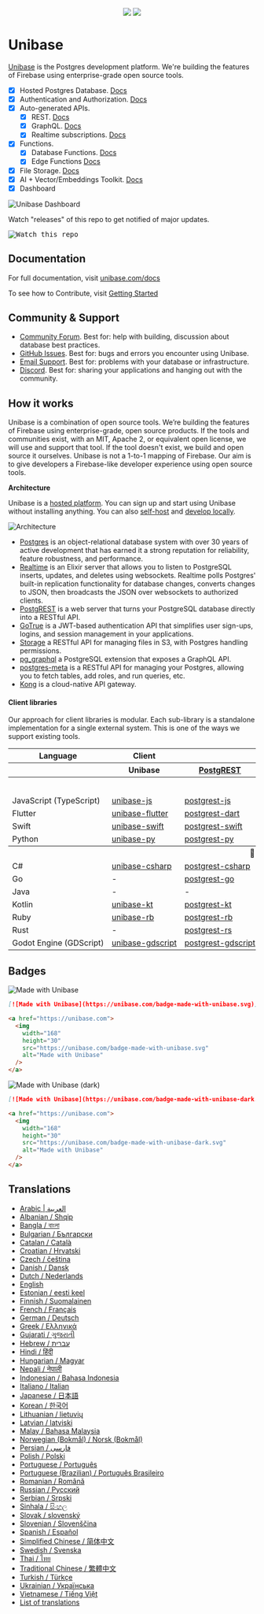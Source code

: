 <p align="center">
<img src="https://user-images.githubusercontent.com/8291514/213727234-cda046d6-28c6-491a-b284-b86c5cede25d.png#gh-light-mode-only">
<img src="https://user-images.githubusercontent.com/8291514/213727225-56186826-bee8-43b5-9b15-86e839d89393.png#gh-dark-mode-only">
</p>

# Unibase

[Unibase](https://unibase.com) is the Postgres development platform. We're building the features of Firebase using enterprise-grade open source tools.

- [x] Hosted Postgres Database. [Docs](https://unibase.com/docs/guides/database)
- [x] Authentication and Authorization. [Docs](https://unibase.com/docs/guides/auth)
- [x] Auto-generated APIs.
  - [x] REST. [Docs](https://unibase.com/docs/guides/api)
  - [x] GraphQL. [Docs](https://unibase.com/docs/guides/graphql)
  - [x] Realtime subscriptions. [Docs](https://unibase.com/docs/guides/realtime)
- [x] Functions.
  - [x] Database Functions. [Docs](https://unibase.com/docs/guides/database/functions)
  - [x] Edge Functions [Docs](https://unibase.com/docs/guides/functions)
- [x] File Storage. [Docs](https://unibase.com/docs/guides/storage)
- [x] AI + Vector/Embeddings Toolkit. [Docs](https://unibase.com/docs/guides/ai)
- [x] Dashboard

![Unibase Dashboard](https://raw.githubusercontent.com/unibase/unibase/master/apps/www/public/images/github/unibase-dashboard.png)

Watch "releases" of this repo to get notified of major updates.

<kbd><img src="https://raw.githubusercontent.com/unibase/unibase/d5f7f413ab356dc1a92075cb3cee4e40a957d5b1/web/static/watch-repo.gif" alt="Watch this repo"/></kbd>

## Documentation

For full documentation, visit [unibase.com/docs](https://unibase.com/docs)

To see how to Contribute, visit [Getting Started](./DEVELOPERS.md)

## Community & Support

- [Community Forum](https://github.com/unibase/unibase/discussions). Best for: help with building, discussion about database best practices.
- [GitHub Issues](https://github.com/unibase/unibase/issues). Best for: bugs and errors you encounter using Unibase.
- [Email Support](https://unibase.com/docs/support#business-support). Best for: problems with your database or infrastructure.
- [Discord](https://discord.unibase.com). Best for: sharing your applications and hanging out with the community.

## How it works

Unibase is a combination of open source tools. We’re building the features of Firebase using enterprise-grade, open source products. If the tools and communities exist, with an MIT, Apache 2, or equivalent open license, we will use and support that tool. If the tool doesn't exist, we build and open source it ourselves. Unibase is not a 1-to-1 mapping of Firebase. Our aim is to give developers a Firebase-like developer experience using open source tools.

**Architecture**

Unibase is a [hosted platform](https://unibase.com/dashboard). You can sign up and start using Unibase without installing anything.
You can also [self-host](https://unibase.com/docs/guides/hosting/overview) and [develop locally](https://unibase.com/docs/guides/local-development).

![Architecture](apps/docs/public/img/unibase-architecture.svg)

- [Postgres](https://www.postgresql.org/) is an object-relational database system with over 30 years of active development that has earned it a strong reputation for reliability, feature robustness, and performance.
- [Realtime](https://github.com/unibase/realtime) is an Elixir server that allows you to listen to PostgreSQL inserts, updates, and deletes using websockets. Realtime polls Postgres' built-in replication functionality for database changes, converts changes to JSON, then broadcasts the JSON over websockets to authorized clients.
- [PostgREST](http://postgrest.org/) is a web server that turns your PostgreSQL database directly into a RESTful API.
- [GoTrue](https://github.com/unibase/gotrue) is a JWT-based authentication API that simplifies user sign-ups, logins, and session management in your applications.
- [Storage](https://github.com/unibase/storage-api) a RESTful API for managing files in S3, with Postgres handling permissions.
- [pg_graphql](http://github.com/unibase/pg_graphql/) a PostgreSQL extension that exposes a GraphQL API.
- [postgres-meta](https://github.com/unibase/postgres-meta) is a RESTful API for managing your Postgres, allowing you to fetch tables, add roles, and run queries, etc.
- [Kong](https://github.com/Kong/kong) is a cloud-native API gateway.

#### Client libraries

Our approach for client libraries is modular. Each sub-library is a standalone implementation for a single external system. This is one of the ways we support existing tools.

<table style="table-layout:fixed; white-space: nowrap;">
  <tr>
    <th>Language</th>
    <th>Client</th>
    <th colspan="5">Feature-Clients (bundled in Unibase client)</th>
  </tr>
  <!-- notranslate -->
  <tr>
    <th></th>
    <th>Unibase</th>
    <th><a href="https://github.com/postgrest/postgrest" target="_blank" rel="noopener noreferrer">PostgREST</a></th>
    <th><a href="https://github.com/unibase/gotrue" target="_blank" rel="noopener noreferrer">GoTrue</a></th>
    <th><a href="https://github.com/unibase/realtime" target="_blank" rel="noopener noreferrer">Realtime</a></th>
    <th><a href="https://github.com/unibase/storage-api" target="_blank" rel="noopener noreferrer">Storage</a></th>
    <th>Functions</th>
  </tr>
  <!-- TEMPLATE FOR NEW ROW -->
  <!-- START ROW
  <tr>
    <td>lang</td>
    <td><a href="https://github.com/unibase-community/unibase-lang" target="_blank" rel="noopener noreferrer">unibase-lang</a></td>
    <td><a href="https://github.com/unibase-community/postgrest-lang" target="_blank" rel="noopener noreferrer">postgrest-lang</a></td>
    <td><a href="https://github.com/unibase-community/gotrue-lang" target="_blank" rel="noopener noreferrer">gotrue-lang</a></td>
    <td><a href="https://github.com/unibase-community/realtime-lang" target="_blank" rel="noopener noreferrer">realtime-lang</a></td>
    <td><a href="https://github.com/unibase-community/storage-lang" target="_blank" rel="noopener noreferrer">storage-lang</a></td>
  </tr>
  END ROW -->
  <!-- /notranslate -->
  <th colspan="7">⚡️ Official ⚡️</th>
  <!-- notranslate -->
  <tr>
    <td>JavaScript (TypeScript)</td>
    <td><a href="https://github.com/unibase/unibase-js" target="_blank" rel="noopener noreferrer">unibase-js</a></td>
    <td><a href="https://github.com/unibase/postgrest-js" target="_blank" rel="noopener noreferrer">postgrest-js</a></td>
    <td><a href="https://github.com/unibase/gotrue-js" target="_blank" rel="noopener noreferrer">gotrue-js</a></td>
    <td><a href="https://github.com/unibase/realtime-js" target="_blank" rel="noopener noreferrer">realtime-js</a></td>
    <td><a href="https://github.com/unibase/storage-js" target="_blank" rel="noopener noreferrer">storage-js</a></td>
    <td><a href="https://github.com/unibase/functions-js" target="_blank" rel="noopener noreferrer">functions-js</a></td>
  </tr>
    <tr>
    <td>Flutter</td>
    <td><a href="https://github.com/unibase/unibase-flutter" target="_blank" rel="noopener noreferrer">unibase-flutter</a></td>
    <td><a href="https://github.com/unibase/postgrest-dart" target="_blank" rel="noopener noreferrer">postgrest-dart</a></td>
    <td><a href="https://github.com/unibase/gotrue-dart" target="_blank" rel="noopener noreferrer">gotrue-dart</a></td>
    <td><a href="https://github.com/unibase/realtime-dart" target="_blank" rel="noopener noreferrer">realtime-dart</a></td>
    <td><a href="https://github.com/unibase/storage-dart" target="_blank" rel="noopener noreferrer">storage-dart</a></td>
    <td><a href="https://github.com/unibase/functions-dart" target="_blank" rel="noopener noreferrer">functions-dart</a></td>
  </tr>
  <tr>
    <td>Swift</td>
    <td><a href="https://github.com/unibase/unibase-swift" target="_blank" rel="noopener noreferrer">unibase-swift</a></td>
    <td><a href="https://github.com/unibase/unibase-swift/tree/main/Sources/PostgREST" target="_blank" rel="noopener noreferrer">postgrest-swift</a></td>
    <td><a href="https://github.com/unibase/unibase-swift/tree/main/Sources/Auth" target="_blank" rel="noopener noreferrer">auth-swift</a></td>
    <td><a href="https://github.com/unibase/unibase-swift/tree/main/Sources/Realtime" target="_blank" rel="noopener noreferrer">realtime-swift</a></td>
    <td><a href="https://github.com/unibase/unibase-swift/tree/main/Sources/Storage" target="_blank" rel="noopener noreferrer">storage-swift</a></td>
    <td><a href="https://github.com/unibase/unibase-swift/tree/main/Sources/Functions" target="_blank" rel="noopener noreferrer">functions-swift</a></td>
  </tr>
  <tr>
    <td>Python</td>
    <td><a href="https://github.com/unibase/unibase-py" target="_blank" rel="noopener noreferrer">unibase-py</a></td>
    <td><a href="https://github.com/unibase/postgrest-py" target="_blank" rel="noopener noreferrer">postgrest-py</a></td>
    <td><a href="https://github.com/unibase/gotrue-py" target="_blank" rel="noopener noreferrer">gotrue-py</a></td>
    <td><a href="https://github.com/unibase/realtime-py" target="_blank" rel="noopener noreferrer">realtime-py</a></td>
    <td><a href="https://github.com/unibase/storage-py" target="_blank" rel="noopener noreferrer">storage-py</a></td>
    <td><a href="https://github.com/unibase/functions-py" target="_blank" rel="noopener noreferrer">functions-py</a></td>
  </tr>
  <!-- /notranslate -->
  <th colspan="7">💚 Community 💚</th>
  <!-- notranslate -->
  <tr>
    <td>C#</td>
    <td><a href="https://github.com/unibase-community/unibase-csharp" target="_blank" rel="noopener noreferrer">unibase-csharp</a></td>
    <td><a href="https://github.com/unibase-community/postgrest-csharp" target="_blank" rel="noopener noreferrer">postgrest-csharp</a></td>
    <td><a href="https://github.com/unibase-community/gotrue-csharp" target="_blank" rel="noopener noreferrer">gotrue-csharp</a></td>
    <td><a href="https://github.com/unibase-community/realtime-csharp" target="_blank" rel="noopener noreferrer">realtime-csharp</a></td>
    <td><a href="https://github.com/unibase-community/storage-csharp" target="_blank" rel="noopener noreferrer">storage-csharp</a></td>
    <td><a href="https://github.com/unibase-community/functions-csharp" target="_blank" rel="noopener noreferrer">functions-csharp</a></td>
  </tr>
  <tr>
    <td>Go</td>
    <td>-</td>
    <td><a href="https://github.com/unibase-community/postgrest-go" target="_blank" rel="noopener noreferrer">postgrest-go</a></td>
    <td><a href="https://github.com/unibase-community/gotrue-go" target="_blank" rel="noopener noreferrer">gotrue-go</a></td>
    <td>-</td>
    <td><a href="https://github.com/unibase-community/storage-go" target="_blank" rel="noopener noreferrer">storage-go</a></td>
    <td><a href="https://github.com/unibase-community/functions-go" target="_blank" rel="noopener noreferrer">functions-go</a></td>
  </tr>
  <tr>
    <td>Java</td>
    <td>-</td>
    <td>-</td>
    <td><a href="https://github.com/unibase-community/gotrue-java" target="_blank" rel="noopener noreferrer">gotrue-java</a></td>
    <td>-</td>
    <td><a href="https://github.com/unibase-community/storage-java" target="_blank" rel="noopener noreferrer">storage-java</a></td>
    <td>-</td>
  </tr>
  <tr>
    <td>Kotlin</td>
    <td><a href="https://github.com/unibase-community/unibase-kt" target="_blank" rel="noopener noreferrer">unibase-kt</a></td>
    <td><a href="https://github.com/unibase-community/unibase-kt/tree/master/Postgrest" target="_blank" rel="noopener noreferrer">postgrest-kt</a></td>
    <td><a href="https://github.com/unibase-community/unibase-kt/tree/master/Auth" target="_blank" rel="noopener noreferrer">auth-kt</a></td>
    <td><a href="https://github.com/unibase-community/unibase-kt/tree/master/Realtime" target="_blank" rel="noopener noreferrer">realtime-kt</a></td>
    <td><a href="https://github.com/unibase-community/unibase-kt/tree/master/Storage" target="_blank" rel="noopener noreferrer">storage-kt</a></td>
    <td><a href="https://github.com/unibase-community/unibase-kt/tree/master/Functions" target="_blank" rel="noopener noreferrer">functions-kt</a></td>
  </tr>
  <tr>
    <td>Ruby</td>
    <td><a href="https://github.com/unibase-community/unibase-rb" target="_blank" rel="noopener noreferrer">unibase-rb</a></td>
    <td><a href="https://github.com/unibase-community/postgrest-rb" target="_blank" rel="noopener noreferrer">postgrest-rb</a></td>
    <td>-</td>
    <td>-</td>
    <td>-</td>
    <td>-</td>
  </tr>
  <tr>
    <td>Rust</td>
    <td>-</td>
    <td><a href="https://github.com/unibase-community/postgrest-rs" target="_blank" rel="noopener noreferrer">postgrest-rs</a></td>
    <td>-</td>
    <td>-</td>
    <td>-</td>
    <td>-</td>
  </tr>
  <tr>
    <td>Godot Engine (GDScript)</td>
    <td><a href="https://github.com/unibase-community/godot-engine.unibase" target="_blank" rel="noopener noreferrer">unibase-gdscript</a></td>
    <td><a href="https://github.com/unibase-community/postgrest-gdscript" target="_blank" rel="noopener noreferrer">postgrest-gdscript</a></td>
    <td><a href="https://github.com/unibase-community/gotrue-gdscript" target="_blank" rel="noopener noreferrer">gotrue-gdscript</a></td>
    <td><a href="https://github.com/unibase-community/realtime-gdscript" target="_blank" rel="noopener noreferrer">realtime-gdscript</a></td>
    <td><a href="https://github.com/unibase-community/storage-gdscript" target="_blank" rel="noopener noreferrer">storage-gdscript</a></td>
    <td><a href="https://github.com/unibase-community/functions-gdscript" target="_blank" rel="noopener noreferrer">functions-gdscript</a></td>
  </tr>
  <!-- /notranslate -->
</table>

<!--- Remove this list if you're translating to another language, it's hard to keep updated across multiple files-->
<!--- Keep only the link to the list of translation files-->

## Badges

![Made with Unibase](./apps/www/public/badge-made-with-unibase.svg)

```md
[![Made with Unibase](https://unibase.com/badge-made-with-unibase.svg)](https://unibase.com)
```

```html
<a href="https://unibase.com">
  <img
    width="168"
    height="30"
    src="https://unibase.com/badge-made-with-unibase.svg"
    alt="Made with Unibase"
  />
</a>
```

![Made with Unibase (dark)](./apps/www/public/badge-made-with-unibase-dark.svg)

```md
[![Made with Unibase](https://unibase.com/badge-made-with-unibase-dark.svg)](https://unibase.com)
```

```html
<a href="https://unibase.com">
  <img
    width="168"
    height="30"
    src="https://unibase.com/badge-made-with-unibase-dark.svg"
    alt="Made with Unibase"
  />
</a>
```

## Translations

- [Arabic | العربية](/i18n/README.ar.md)
- [Albanian / Shqip](/i18n/README.sq.md)
- [Bangla / বাংলা](/i18n/README.bn.md)
- [Bulgarian / Български](/i18n/README.bg.md)
- [Catalan / Català](/i18n/README.ca.md)
- [Croatian / Hrvatski](/i18n/README.hr.md)
- [Czech / čeština](/i18n/README.cs.md)
- [Danish / Dansk](/i18n/README.da.md)
- [Dutch / Nederlands](/i18n/README.nl.md)
- [English](https://github.com/unibase/unibase)
- [Estonian / eesti keel](/i18n/README.et.md)
- [Finnish / Suomalainen](/i18n/README.fi.md)
- [French / Français](/i18n/README.fr.md)
- [German / Deutsch](/i18n/README.de.md)
- [Greek / Ελληνικά](/i18n/README.el.md)
- [Gujarati / ગુજરાતી](/i18n/README.gu.md)
- [Hebrew / עברית](/i18n/README.he.md)
- [Hindi / हिंदी](/i18n/README.hi.md)
- [Hungarian / Magyar](/i18n/README.hu.md)
- [Nepali / नेपाली](/i18n/README.ne.md)
- [Indonesian / Bahasa Indonesia](/i18n/README.id.md)
- [Italiano / Italian](/i18n/README.it.md)
- [Japanese / 日本語](/i18n/README.jp.md)
- [Korean / 한국어](/i18n/README.ko.md)
- [Lithuanian / lietuvių](/i18n/README.lt.md)
- [Latvian / latviski](/i18n/README.lv.md)
- [Malay / Bahasa Malaysia](/i18n/README.ms.md)
- [Norwegian (Bokmål) / Norsk (Bokmål)](/i18n/README.nb.md)
- [Persian / فارسی](/i18n/README.fa.md)
- [Polish / Polski](/i18n/README.pl.md)
- [Portuguese / Português](/i18n/README.pt.md)
- [Portuguese (Brazilian) / Português Brasileiro](/i18n/README.pt-br.md)
- [Romanian / Română](/i18n/README.ro.md)
- [Russian / Pусский](/i18n/README.ru.md)
- [Serbian / Srpski](/i18n/README.sr.md)
- [Sinhala / සිංහල](/i18n/README.si.md)
- [Slovak / slovenský](/i18n/README.sk.md)
- [Slovenian / Slovenščina](/i18n/README.sl.md)
- [Spanish / Español](/i18n/README.es.md)
- [Simplified Chinese / 简体中文](/i18n/README.zh-cn.md)
- [Swedish / Svenska](/i18n/README.sv.md)
- [Thai / ไทย](/i18n/README.th.md)
- [Traditional Chinese / 繁體中文](/i18n/README.zh-tw.md)
- [Turkish / Türkçe](/i18n/README.tr.md)
- [Ukrainian / Українська](/i18n/README.uk.md)
- [Vietnamese / Tiếng Việt](/i18n/README.vi-vn.md)
- [List of translations](/i18n/languages.md) <!--- Keep only this -->
